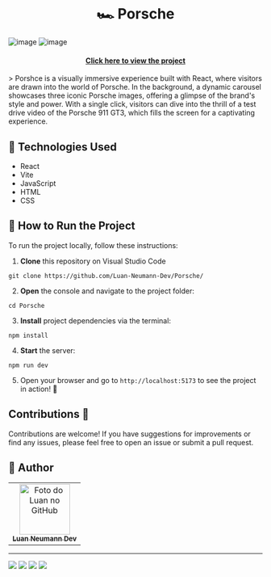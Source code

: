 <h1 align='center'>
 🏎️ Porsche
</h1>

![image](https://github.com/user-attachments/assets/d88534bb-e393-459f-8168-1dd82b30e689)
![image](https://github.com/user-attachments/assets/a0664e54-c385-40ef-9906-f8ed710de359)

<h4 align='center'>
  <a href='https://porsche-beryl.vercel.app/'>Click here to view the project</a>
</h4>
 
> Porshce is a visually immersive experience built with React, where visitors are drawn into the world of Porsche. In the background, a dynamic carousel showcases three iconic Porsche images, offering a glimpse of the brand's style and power. With a single click, visitors can dive into the thrill of a test drive video of the Porsche 911 GT3, which fills the screen for a captivating experience.

## 💼 Technologies Used
- React
- Vite
- JavaScript
- HTML
- CSS

## 🏃 How to Run the Project

To run the project locally, follow these instructions:

1. **Clone** this repository on Visual Studio Code
```
git clone https://github.com/Luan-Neumann-Dev/Porsche/
```

2. **Open** the console and navigate to the project folder:
```
cd Porsche
```

3. **Install** project dependencies via the terminal:
```
npm install
```
4. **Start** the server:
```
npm run dev
```

5. Open your browser and go to `http://localhost:5173` to see the project in action! 🌟

## Contributions 🤝
Contributions are welcome! If you have suggestions for improvements or find any issues, please feel free to open an issue or submit a pull request.

<h2> 🙋 Author  </h2>
<table>
  <tr>
    <td align="center">
      <a href="https://github.com/Luan-Neumann-Dev">
        <img src="https://avatars.githubusercontent.com/u/155394874?s=400&u=9694d36eda852061b89679e4da99e37e8c22c7ab&v=4" width="100px;" alt="Foto do Luan no GitHub"/><br>
        <sub>
          <b>Luan Neumann Dev</b>
        </sub>
      </a>
    </td>
  </tr>
</table>

---
<a href="https://www.linkedin.com/in/luan-neumann-dev/" target="_blank"><img src="https://img.shields.io/badge/-LinkedIn-%230077B5?style=for-the-badge&logo=linkedin&logoColor=white" target="_blank"></a>
<a href="https://github.com/Luan-Neumann-Dev" target="_blank"><img src="https://img.shields.io/badge/GitHub-100000?style=for-the-badge&logo=github&logoColor=white" target="_blank"></a>
<a href="https://instagram.com/luanneumann" target="_blank"><img src="https://img.shields.io/badge/-Instagram-%23E4405F?style=for-the-badge&logo=instagram&logoColor=white" target="_blank"></a>
<a href = "mailto:luan.neumann.dev@gmail.com"><img src="https://img.shields.io/badge/-Gmail-%23333?style=for-the-badge&logo=gmail&logoColor=white" target="_blank"></a>
